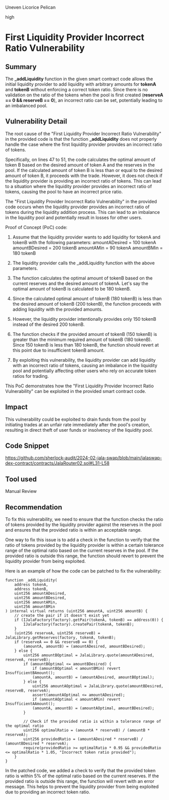 Uneven Licorice Pelican

high

# First Liquidity Provider Incorrect Ratio Vulnerability

## Summary
The **_addLiquidity** function in the given smart contract code allows the initial liquidity provider to add liquidity with arbitrary amounts for **tokenA** and **tokenB** without enforcing a correct token ratio. Since there is no validation on the ratio of the tokens when the pool is first created (**reserveA == 0 && reserveB == 0**), an incorrect ratio can be set, potentially leading to an imbalanced pool. 
## Vulnerability Detail
The root cause of the "First Liquidity Provider Incorrect Ratio Vulnerability" in the provided code is that the function **_addLiquidity** does not properly handle the case where the first liquidity provider provides an incorrect ratio of tokens.

Specifically, on lines 47 to 51, the code calculates the optimal amount of token B based on the desired amount of token A and the reserves in the pool. If the calculated amount of token B is less than or equal to the desired amount of token B, it proceeds with the trade. However, it does not check if the liquidity provider is providing an incorrect ratio of tokens. This can lead to a situation where the liquidity provider provides an incorrect ratio of tokens, causing the pool to have an incorrect price ratio.

The "First Liquidity Provider Incorrect Ratio Vulnerability" in the provided code occurs when the liquidity provider provides an incorrect ratio of tokens during the liquidity addition process. This can lead to an imbalance in the liquidity pool and potentially result in losses for other users.

Proof of Concept (PoC) code:

1. Assume that the liquidity provider wants to add liquidity for tokenA and tokenB with the following parameters:
amountADesired = 100 tokenA
amountBDesired = 200 tokenB
amountAMin = 90 tokenA
amountBMin = 180 tokenB

2. The liquidity provider calls the _addLiquidity function with the above parameters.
3. The function calculates the optimal amount of tokenB based on the current reserves and the desired amount of tokenA. Let's say the optimal amount of tokenB is calculated to be 180 tokenB.
4. Since the calculated optimal amount of tokenB (180 tokenB) is less than the desired amount of tokenB (200 tokenB), the function proceeds with adding liquidity with the provided amounts.
5. However, the liquidity provider intentionally provides only 150 tokenB instead of the desired 200 tokenB.
6. The function checks if the provided amount of tokenB (150 tokenB) is greater than the minimum required amount of tokenB (180 tokenB). Since 150 tokenB is less than 180 tokenB, the function should revert at this point due to insufficient tokenB amount.
7. By exploiting this vulnerability, the liquidity provider can add liquidity with an incorrect ratio of tokens, causing an imbalance in the liquidity pool and potentially affecting other users who rely on accurate token ratios for trading.

This PoC demonstrates how the "First Liquidity Provider Incorrect Ratio Vulnerability" can be exploited in the provided smart contract code.

## Impact
This vulnerability could be exploited to drain funds from the pool by initiating trades at an unfair rate immediately after the pool's creation, resulting in direct theft of user funds or insolvency of the liquidity pool.
## Code Snippet
https://github.com/sherlock-audit/2024-02-jala-swap/blob/main/jalaswap-dex-contract/contracts/JalaRouter02.sol#L31-L58
## Tool used

Manual Review

## Recommendation
To fix this vulnerability, we need to ensure that the function checks the ratio of tokens provided by the liquidity provider against the reserves in the pool and ensures that the provided ratio is within an acceptable range.

One way to fix this issue is to add a check in the function to verify that the ratio of tokens provided by the liquidity provider is within a certain tolerance range of the optimal ratio based on the current reserves in the pool. If the provided ratio is outside this range, the function should revert to prevent the liquidity provider from being exploited.

Here is an example of how the code can be patched to fix the vulnerability:

```solidity
function _addLiquidity(
    address tokenA,
    address tokenB,
    uint256 amountADesired,
    uint256 amountBDesired,
    uint256 amountAMin,
    uint256 amountBMin
) internal virtual returns (uint256 amountA, uint256 amountB) {
    // create the pair if it doesn't exist yet
    if (IJalaFactory(factory).getPair(tokenA, tokenB) == address(0)) {
        IJalaFactory(factory).createPair(tokenA, tokenB);
    }
    (uint256 reserveA, uint256 reserveB) = JalaLibrary.getReserves(factory, tokenA, tokenB);
    if (reserveA == 0 && reserveB == 0) {
        (amountA, amountB) = (amountADesired, amountBDesired);
    } else {
        uint256 amountBOptimal = JalaLibrary.quote(amountADesired, reserveA, reserveB);
        if (amountBOptimal <= amountBDesired) {
            if (amountBOptimal < amountBMin) revert InsufficientBAmount();
            (amountA, amountB) = (amountADesired, amountBOptimal);
        } else {
            uint256 amountAOptimal = JalaLibrary.quote(amountBDesired, reserveB, reserveA);
            assert(amountAOptimal <= amountADesired);
            if (amountAOptimal < amountAMin) revert InsufficientAAmount();
            (amountA, amountB) = (amountAOptimal, amountBDesired);
        }
        
        // Check if the provided ratio is within a tolerance range of the optimal ratio
        uint256 optimalRatio = (amountA * reserveB) / (amountB * reserveA);
        uint256 providedRatio = (amountADesired * reserveB) / (amountBDesired * reserveA);
        require(providedRatio >= optimalRatio * 0.95 && providedRatio <= optimalRatio * 1.05, "Incorrect token ratio provided");
    }
}
```
In the patched code, we added a check to verify that the provided token ratio is within 5% of the optimal ratio based on the current reserves. If the provided ratio is outside this range, the function will revert with an error message. This helps to prevent the liquidity provider from being exploited due to providing an incorrect token ratio.
